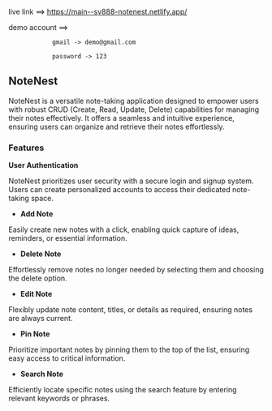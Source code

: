 live link ==> https://main--sv888-notenest.netlify.app/

demo account ==> 
                
                gmail -> demo@gmail.com
                
                password -> 123

## NoteNest

NoteNest is a versatile note-taking application designed to empower users with robust CRUD (Create, Read, Update, Delete) capabilities for managing their notes effectively. It offers a seamless and intuitive experience, ensuring users can organize and retrieve their notes effortlessly.

### Features

**User Authentication**

NoteNest prioritizes user security with a secure login and signup system. Users can create personalized accounts to access their dedicated note-taking space.

- **Add Note**

Easily create new notes with a click, enabling quick capture of ideas, reminders, or essential information.

- **Delete Note**

Effortlessly remove notes no longer needed by selecting them and choosing the delete option.

- **Edit Note**

Flexibly update note content, titles, or details as required, ensuring notes are always current.

- **Pin Note**

Prioritize important notes by pinning them to the top of the list, ensuring easy access to critical information.

- **Search Note**

Efficiently locate specific notes using the search feature by entering relevant keywords or phrases.

